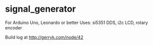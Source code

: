 signal_generator
================

For Arduino Uno, Leonardo or better
Uses: si5351 DDS, i2c LCD, rotary encoder

Build log at http://gerryk.com/node/42
